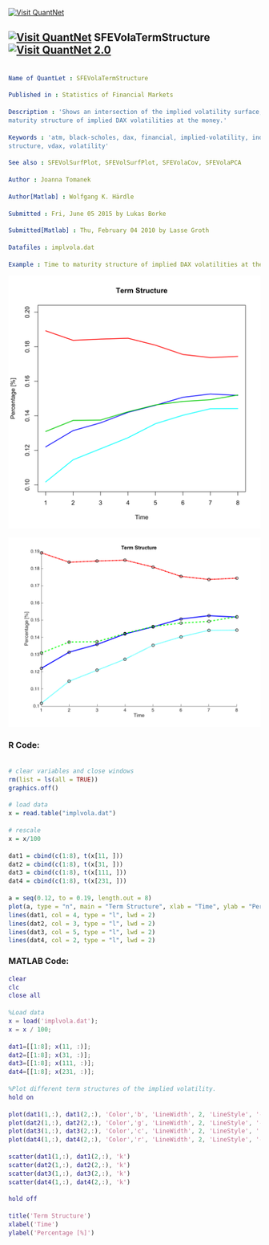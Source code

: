 
[<img src="https://github.com/QuantLet/Styleguide-and-FAQ/blob/master/pictures/banner.png" width="880" alt="Visit QuantNet">](http://quantlet.de/index.php?p=info)

## [<img src="https://github.com/QuantLet/Styleguide-and-Validation-procedure/blob/master/pictures/qloqo.png" alt="Visit QuantNet">](http://quantlet.de/) **SFEVolaTermStructure** [<img src="https://github.com/QuantLet/Styleguide-and-Validation-procedure/blob/master/pictures/QN2.png" width="60" alt="Visit QuantNet 2.0">](http://quantlet.de/d3/ia)

```yaml

Name of QuantLet : SFEVolaTermStructure

Published in : Statistics of Financial Markets

Description : 'Shows an intersection of the implied volatility surface, illustrates time to
maturity structure of implied DAX volatilities at the money.'

Keywords : 'atm, black-scholes, dax, financial, implied-volatility, index, option, surface, term
structure, vdax, volatility'

See also : SFEVolSurfPlot, SFEVolSurfPlot, SFEVolaCov, SFEVolaPCA

Author : Joanna Tomanek

Author[Matlab] : Wolfgang K. Härdle

Submitted : Fri, June 05 2015 by Lukas Borke

Submitted[Matlab] : Thu, February 04 2010 by Lasse Groth

Datafiles : implvola.dat

Example : Time to maturity structure of implied DAX volatilities at the money.

```

![Picture1](SFEVolaTermStructure-1.png)

![Picture2](SFEVolaTermStructure_1_m.png)


### R Code:
```r

# clear variables and close windows
rm(list = ls(all = TRUE))
graphics.off()

# load data
x = read.table("implvola.dat")

# rescale
x = x/100

dat1 = cbind(c(1:8), t(x[11, ]))
dat2 = cbind(c(1:8), t(x[31, ]))
dat3 = cbind(c(1:8), t(x[111, ]))
dat4 = cbind(c(1:8), t(x[231, ]))

a = seq(0.12, to = 0.19, length.out = 8)
plot(a, type = "n", main = "Term Structure", xlab = "Time", ylab = "Percentage [%]", ylim = c(0.1, 0.2))
lines(dat1, col = 4, type = "l", lwd = 2)
lines(dat2, col = 3, type = "l", lwd = 2)
lines(dat3, col = 5, type = "l", lwd = 2)
lines(dat4, col = 2, type = "l", lwd = 2) 

```

### MATLAB Code:
```matlab
clear
clc
close all

%Load data
x = load('implvola.dat');
x = x / 100;

dat1=[[1:8]; x(11, :)];
dat2=[[1:8]; x(31, :)];
dat3=[[1:8]; x(111, :)];
dat4=[[1:8]; x(231, :)];

%Plot different term structures of the implied volatility.
hold on

plot(dat1(1,:), dat1(2,:), 'Color','b', 'LineWidth', 2, 'LineStyle', '-')
plot(dat2(1,:), dat2(2,:), 'Color','g', 'LineWidth', 2, 'LineStyle', '--')
plot(dat3(1,:), dat3(2,:), 'Color','c', 'LineWidth', 2, 'LineStyle', ':')
plot(dat4(1,:), dat4(2,:), 'Color','r', 'LineWidth', 2, 'LineStyle', '-.')

scatter(dat1(1,:), dat1(2,:), 'k')
scatter(dat2(1,:), dat2(2,:), 'k')
scatter(dat3(1,:), dat3(2,:), 'k')
scatter(dat4(1,:), dat4(2,:), 'k')

hold off

title('Term Structure')
xlabel('Time')
ylabel('Percentage [%]')
```
